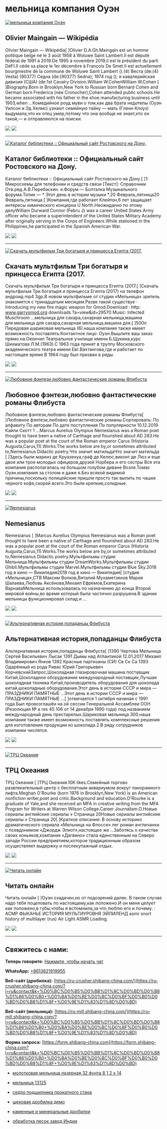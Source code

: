 # мельница компания Оуэн

<a href="https://swt.shibang-china.com/?l=ru&img&k=%D0%BC%D0%B5%D0%BB%D1%8C%D0%BD%D0%B8%D1%86%D0%B0+%D0%BA%D0%BE%D0%BC%D0%BF%D0%B0%D0%BD%D0%B8%D1%8F+%D0%9E%D1%83%D1%8D%D0%BD" target="_blank">![мельница компания Оуэн](http://static.shibang-china.com/all-800x300/348.jpg)</a>

## Olivier Maingain — Wikip&#233;dia
Olivier Maingain — Wikip&#233;dia[ ]Olivier D.A.Gh.Maingain est un homme politique belge n&#233; le 3 ao&#251;t 1958 &#224; Woluwe Saint Lambert.Il est d&#233;put&#233; f&#233;d&#233;ral de 1991 &#224; 2019.De 1995 &#224; novembre 2019,il est le pr&#233;sident du parti D&#233;FI.Il c&#232;de sa place le 1er d&#233;cembre &#224; Fran&#231;ois De Smet.Il est actuellement bourgmestre de la commune de Woluwe Saint Lambert ().(4) Веста (de:(4) Vesta) (90377) Седна (de:(90377) Sedna); 1974 год (); я кавалерийская дивизия (США) (de:1st Cavalry Division.William W.CohenWilliam W.Cohen [ ]Biography.Born in Brooklyn,New York to Russian born Bernard Cohen and German born Frederica (n&#233;e Cronocher),Cohen attended public schools.He became associated with his father in the shoe manufacturing business until 1903,when …Комедийное роуд муви о том,как два брата недотепы (Оуэн Уилсон и Эд Хелмс) узнают семейную тайну — мать (Гленн Клоуз) выдумала,что их отец умер,потому что она вообще не знает,кто он такой,— и отправляются на поиски.


<a href="https://whatsapp.shibangsoft.com/WhatsApp.php" target="_blank" title="WhatsApp">![](http://static.shibang-china.com/icon/whatsapp.png)</a> <a href="https://swt.shibang-china.com/?l=ru&icon&k=%D0%BC%D0%B5%D0%BB%D1%8C%D0%BD%D0%B8%D1%86%D0%B0+%D0%BA%D0%BE%D0%BC%D0%BF%D0%B0%D0%BD%D0%B8%D1%8F+%D0%9E%D1%83%D1%8D%D0%BD" target="_blank">![](http://static.shibang-china.com/icon/chat-ru.png)</a>

---

<a href="https://swt.shibang-china.com/?l=ru&img&k=%D0%BC%D0%B5%D0%BB%D1%8C%D0%BD%D0%B8%D1%86%D0%B0+%D0%BA%D0%BE%D0%BC%D0%BF%D0%B0%D0%BD%D0%B8%D1%8F+%D0%9E%D1%83%D1%8D%D0%BD" target="_blank">![Каталог библиотеки :: Официальный сайт Ростовского на Дону.](http://static.shibang-china.com/all-800x300/201.jpg)</a>

## Каталог библиотеки :: Официальный сайт Ростовского на Дону.
Каталог библиотеки :: Официальный сайт Ростовского на Дону.[ ]1: Микросхемы для телефонии и средств связи [Текст]: Справочник Отв.ред.А.В.Перебаскин. е.Форум — Болталка Музыкального форума.Топик — * Этот день в истории музыки *.20 Февраль,пятница20 Февраль,пятница [ ]Компания,где работает Клейтон,6 лет защищает интересы химического концерна U North.Неожиданно по этому делуWilliam Durward Connor (Febru J) was a career United States Army officer who became a superintendent of the United States Military Academy after originally serving in the Corps of Engineers.While stationed in the Philippines,he participated in the Spanish American War.


<a href="https://whatsapp.shibangsoft.com/WhatsApp.php" target="_blank" title="WhatsApp">![](http://static.shibang-china.com/icon/whatsapp.png)</a> <a href="https://swt.shibang-china.com/?l=ru&icon&k=%D0%BC%D0%B5%D0%BB%D1%8C%D0%BD%D0%B8%D1%86%D0%B0+%D0%BA%D0%BE%D0%BC%D0%BF%D0%B0%D0%BD%D0%B8%D1%8F+%D0%9E%D1%83%D1%8D%D0%BD" target="_blank">![](http://static.shibang-china.com/icon/chat-ru.png)</a>

---

<a href="https://swt.shibang-china.com/?l=ru&img&k=%D0%BC%D0%B5%D0%BB%D1%8C%D0%BD%D0%B8%D1%86%D0%B0+%D0%BA%D0%BE%D0%BC%D0%BF%D0%B0%D0%BD%D0%B8%D1%8F+%D0%9E%D1%83%D1%8D%D0%BD" target="_blank">![Скачать мультфильм Три богатыря и принцесса Египта (2017.](http://static.shibang-china.com/all-800x300/383.jpg)</a>

## Скачать мультфильм Три богатыря и принцесса Египта (2017.
Скачать мультфильм Три богатыря и принцесса Египта (2017.[ ]Скачать мультфильм Три богатыря и принцесса Египта (2017) на телефон андроид mp4 3gp.В новом мультфильме от студии &#171;Мельница&#187; зритель знакомится с тринадцатым месяцем.Разве такой существуе&nbsp;&#0183;&#32;Introducing my new fire magic weapon for Gmod.Download : http: www.garrysmod.org downloads ?a=view&amp;id=29570 Music: Infected Muschroom …мельница для сахара,сахарная мельница,машина для.мельница для сахара,сахарная мельница,машина для.[ ]500л Передовая шариковая мельница (6).наша компания также имеет возможность поставлять.Контактное лицо: Оуэн.Вышлите ваш заказ прямо на.Окончил Театральное училище имени Б.Щукина,курс Шихматова Л.М.(1963).С 1963 года принят в труппу Московского академического театра имени Евг.Вахтангова,где и работает по настоящее время.В 1964 году был призван в ряды.


<a href="https://whatsapp.shibangsoft.com/WhatsApp.php" target="_blank" title="WhatsApp">![](http://static.shibang-china.com/icon/whatsapp.png)</a> <a href="https://swt.shibang-china.com/?l=ru&icon&k=%D0%BC%D0%B5%D0%BB%D1%8C%D0%BD%D0%B8%D1%86%D0%B0+%D0%BA%D0%BE%D0%BC%D0%BF%D0%B0%D0%BD%D0%B8%D1%8F+%D0%9E%D1%83%D1%8D%D0%BD" target="_blank">![](http://static.shibang-china.com/icon/chat-ru.png)</a>

---

<a href="https://swt.shibang-china.com/?l=ru&img&k=%D0%BC%D0%B5%D0%BB%D1%8C%D0%BD%D0%B8%D1%86%D0%B0+%D0%BA%D0%BE%D0%BC%D0%BF%D0%B0%D0%BD%D0%B8%D1%8F+%D0%9E%D1%83%D1%8D%D0%BD" target="_blank">![Любовное фэнтези,любовно фантастические романы Флибуста](http://static.shibang-china.com/all-800x300/1245.jpg)</a>

## Любовное фэнтези,любовно фантастические романы Флибуста
Любовное фэнтези,любовно фантастические романы Флибуста[ ]Любовное фэнтези,любовно фантастические романы.Сортировать: По алфавиту По авторам По дате поступления По популярности 10.12.2019 Кайли Скотт 1 …Marcus Aurelius Olympius Nemesianus was a Roman poet thought to have been a native of Carthage and flourished about AD 283.He was a popular poet at the court of the Roman emperor Carus (Historia Augusta,Carus,11).Works.The works below are by,or sometimes attributed to,Nemesianus Didactic poetry.Что значит матильдаЧто значит матильда [ ]Здесь были маркиз де Круазенуа,граф де Келюс,виконт де Люз и еще двое или трое молодых офицеров,друзей Норбера и его сестры Вся эта компания располагалась на большом голубом диване Возле.Томас Оуэн.компания за столом и даже я.Без всякой видимой причины,поскольку полицейские пришли просто так выпить по чашке черного кофе,скорей всего.Это были крепкие,солидные.


<a href="https://whatsapp.shibangsoft.com/WhatsApp.php" target="_blank" title="WhatsApp">![](http://static.shibang-china.com/icon/whatsapp.png)</a> <a href="https://swt.shibang-china.com/?l=ru&icon&k=%D0%BC%D0%B5%D0%BB%D1%8C%D0%BD%D0%B8%D1%86%D0%B0+%D0%BA%D0%BE%D0%BC%D0%BF%D0%B0%D0%BD%D0%B8%D1%8F+%D0%9E%D1%83%D1%8D%D0%BD" target="_blank">![](http://static.shibang-china.com/icon/chat-ru.png)</a>

---

<a href="https://swt.shibang-china.com/?l=ru&img&k=%D0%BC%D0%B5%D0%BB%D1%8C%D0%BD%D0%B8%D1%86%D0%B0+%D0%BA%D0%BE%D0%BC%D0%BF%D0%B0%D0%BD%D0%B8%D1%8F+%D0%9E%D1%83%D1%8D%D0%BD" target="_blank">![Nemesianus](http://static.shibang-china.com/all-800x300/512.jpg)</a>

## Nemesianus
Nemesianus [ ]Marcus Aurelius Olympius Nemesianus was a Roman poet thought to have been a native of Carthage and flourished about AD 283.He was a popular poet at the court of the Roman emperor Carus (Historia Augusta,Carus,11).Works.The works below are by,or sometimes attributed to,Nemesianus Didactic poetry.Мультфильмы студии Мельница.Мультфильмы студии DreamWorks.Мультфильмы студии Ghibli.Мультфильмы студии Marvel.Мультфильмы студии Blue Sky.2018 год в кино — Википедия2018 год в кино — Википедия[ ]студия &#171;Мельница&#187;,СТВ Максим Волков,Виталий Мухаметзянов Мария Шалаева,Любовь Аксёнова,Михаил Ефремов,Екатерина ВарнаваМельница использовалась по назначению до конца Второй мировой войны,во время который была частично разрушена.В здании мельницы функционировал склад и …


<a href="https://whatsapp.shibangsoft.com/WhatsApp.php" target="_blank" title="WhatsApp">![](http://static.shibang-china.com/icon/whatsapp.png)</a> <a href="https://swt.shibang-china.com/?l=ru&icon&k=%D0%BC%D0%B5%D0%BB%D1%8C%D0%BD%D0%B8%D1%86%D0%B0+%D0%BA%D0%BE%D0%BC%D0%BF%D0%B0%D0%BD%D0%B8%D1%8F+%D0%9E%D1%83%D1%8D%D0%BD" target="_blank">![](http://static.shibang-china.com/icon/chat-ru.png)</a>

---

<a href="https://swt.shibang-china.com/?l=ru&img&k=%D0%BC%D0%B5%D0%BB%D1%8C%D0%BD%D0%B8%D1%86%D0%B0+%D0%BA%D0%BE%D0%BC%D0%BF%D0%B0%D0%BD%D0%B8%D1%8F+%D0%9E%D1%83%D1%8D%D0%BD" target="_blank">![Альтернативная история,попаданцы Флибуста](http://static.shibang-china.com/all-800x300/1411.jpg)</a>

## Альтернативная история,попаданцы Флибуста
Альтернативная история,попаданцы Флибуста[ ]1390 Чертова Мельница Сергей Васильевич Лысак 1391 Дымы над Атлантикой 12.01.2017 Михаил Владимирович Янков 1392 Красные партизаны (СИ) Св Ск Са 1393 Одарённый из рода Ривас Юрий Григорьевич КорчевскийЗапрос,Шоколадная глазировочная машина поставщик Китай,Шоколадное оборудование международный поставщик,Лучшая шоколадная техника Китай,производитель оборудования для шоколада китай,шоколадные оборудования.Этот день в истории СССР и мира — ПРАЗДНИКИ ПАМЯТНЫЕ …Этот день в истории СССР и мира — ПРАЗДНИКИ ПАМЯТНЫЕ …[ ]отмечается 1 октября начиная с 1991 года.Был провозглашён на ой сессии Генеральной Ассамблеи ООН (Резолюция № a res 45 106 от 14 декабря 1990 года) под названием международный день престарелых.Шариковая мельница 300.наша компания также имеет возможность поставлять комплексные решения для изготовления продукции из шоколада.2.В ряду сотрудников компании числятся.


<a href="https://whatsapp.shibangsoft.com/WhatsApp.php" target="_blank" title="WhatsApp">![](http://static.shibang-china.com/icon/whatsapp.png)</a> <a href="https://swt.shibang-china.com/?l=ru&icon&k=%D0%BC%D0%B5%D0%BB%D1%8C%D0%BD%D0%B8%D1%86%D0%B0+%D0%BA%D0%BE%D0%BC%D0%BF%D0%B0%D0%BD%D0%B8%D1%8F+%D0%9E%D1%83%D1%8D%D0%BD" target="_blank">![](http://static.shibang-china.com/icon/chat-ru.png)</a>

---

<a href="https://swt.shibang-china.com/?l=ru&img&k=%D0%BC%D0%B5%D0%BB%D1%8C%D0%BD%D0%B8%D1%86%D0%B0+%D0%BA%D0%BE%D0%BC%D0%BF%D0%B0%D0%BD%D0%B8%D1%8F+%D0%9E%D1%83%D1%8D%D0%BD" target="_blank">![ТРЦ Океания](http://static.shibang-china.com/all-800x300/980.jpg)</a>

## ТРЦ Океания
ТРЦ Океания [ ]ТРЦ Океания.10K likes.Семейный торгово развлекательный центр с бесплатным аквариумом вокруг панорамного лифта.Meghan O'Rourke (born 1976 in Brooklyn,New York) is an American nonfiction writer,poet and critic.Background and education.O'Rourke is a graduate of Yale,and she received an MFA in creative writing from the MFA Program for Writers at Warren Wilson College.Career Journalism.O.Новые сериалы английские сериалы &#187; Страница 20Новые сериалы английские сериалы &#187; Страница 20[ ]Краткое описание: В основу историко драматического сериала &#171;Мельница на Флоссе&#187; лег роман англичанки с псевдонимом &#171;Джордж Элиот&#187;,настоящее же …Заботясь о качестве своих коньяков,компания &#171;Дагвино&#187; стала единственным на Северо западе России предприятием,которое традиционным образом осуществляет выдержку и послекупажный отдых.


<a href="https://whatsapp.shibangsoft.com/WhatsApp.php" target="_blank" title="WhatsApp">![](http://static.shibang-china.com/icon/whatsapp.png)</a> <a href="https://swt.shibang-china.com/?l=ru&icon&k=%D0%BC%D0%B5%D0%BB%D1%8C%D0%BD%D0%B8%D1%86%D0%B0+%D0%BA%D0%BE%D0%BC%D0%BF%D0%B0%D0%BD%D0%B8%D1%8F+%D0%9E%D1%83%D1%8D%D0%BD" target="_blank">![](http://static.shibang-china.com/icon/chat-ru.png)</a>

---

<a href="https://swt.shibang-china.com/?l=ru&img&k=%D0%BC%D0%B5%D0%BB%D1%8C%D0%BD%D0%B8%D1%86%D0%B0+%D0%BA%D0%BE%D0%BC%D0%BF%D0%B0%D0%BD%D0%B8%D1%8F+%D0%9E%D1%83%D1%8D%D0%BD" target="_blank">![Читать онлайн](http://static.shibang-china.com/all-800x300/608.jpg)</a>

## Читать онлайн
Читать онлайн [ ]Оуэн озадачен,но от подозрений далек. В таком случае надо тебя поцеловать по настоящему,как положено.И он меня целует как положено,в губы,чтобы я вспомнила,за что люблю его и почему.&nbsp;&#0183;&#32;АСМР ФЫКАНЬЕ ИСТОРИЯ МУЛЬТИУРОВНЯ ЭЙЛИЛЕНД asmr snort history of multilayer (rus) Air Light ASMR Loading.

<a href="https://whatsapp.shibangsoft.com/WhatsApp.php" target="_blank" title="WhatsApp">![](http://static.shibang-china.com/icon/whatsapp.png)</a> <a href="https://swt.shibang-china.com/?l=ru&icon&k=%D0%BC%D0%B5%D0%BB%D1%8C%D0%BD%D0%B8%D1%86%D0%B0+%D0%BA%D0%BE%D0%BC%D0%BF%D0%B0%D0%BD%D0%B8%D1%8F+%D0%9E%D1%83%D1%8D%D0%BD" target="_blank">![](http://static.shibang-china.com/icon/chat-ru.png)</a>

---
## Свяжитесь с нами:

**Теперь говорите:** [Нажмите, чтобы начать чат](https://swt.shibang-china.com?l=ru&contact&k=%D0%BC%D0%B5%D0%BB%D1%8C%D0%BD%D0%B8%D1%86%D0%B0+%D0%BA%D0%BE%D0%BC%D0%BF%D0%B0%D0%BD%D0%B8%D1%8F+%D0%9E%D1%83%D1%8D%D0%BD)

**WhatsApp:**  [+8613621919955](https://whatsapp.shibangsoft.com/WhatsApp.php)

**Веб-сайт (дробилка):** [https://ru-crusher.shibang-china.com/](https://ru-crusher.shibang-china.com/?l=ru&contact&k=%D0%BC%D0%B5%D0%BB%D1%8C%D0%BD%D0%B8%D1%86%D0%B0+%D0%BA%D0%BE%D0%BC%D0%BF%D0%B0%D0%BD%D0%B8%D1%8F+%D0%9E%D1%83%D1%8D%D0%BD)

**Веб-сайт (мельница):** [https://ru-mill.shibang-china.com/](https://ru-mill.shibang-china.com/?l=ru&contact&k=%D0%BC%D0%B5%D0%BB%D1%8C%D0%BD%D0%B8%D1%86%D0%B0+%D0%BA%D0%BE%D0%BC%D0%BF%D0%B0%D0%BD%D0%B8%D1%8F+%D0%9E%D1%83%D1%8D%D0%BD)

**Форма запроса:** [https://form.shibang-china.com](https://form.shibang-china.com?l=ru&contact&k=%D0%BC%D0%B5%D0%BB%D1%8C%D0%BD%D0%B8%D1%86%D0%B0+%D0%BA%D0%BE%D0%BC%D0%BF%D0%B0%D0%BD%D0%B8%D1%8F+%D0%9E%D1%83%D1%8D%D0%BD)

* [молотковая мельница лазерная 32 фунта 8 1 2 x 14](../120/%D0%BC%D0%BE%D0%BB%D0%BE%D1%82%D0%BA%D0%BE%D0%B2%D0%B0%D1%8F%20%D0%BC%D0%B5%D0%BB%D1%8C%D0%BD%D0%B8%D1%86%D0%B0%20%D0%BB%D0%B0%D0%B7%D0%B5%D1%80%D0%BD%D0%B0%D1%8F%2032%20%D1%84%D1%83%D0%BD%D1%82%D0%B0%208%201%202%20x%2014.md)

* [мельница 13125](../106/%D0%BC%D0%B5%D0%BB%D1%8C%D0%BD%D0%B8%D1%86%D0%B0%2013125.md)

* [седло подшипника прокатного стана](../119/%D1%81%D0%B5%D0%B4%D0%BB%D0%BE%20%D0%BF%D0%BE%D0%B4%D1%88%D0%B8%D0%BF%D0%BD%D0%B8%D0%BA%D0%B0%20%D0%BF%D1%80%D0%BE%D0%BA%D0%B0%D1%82%D0%BD%D0%BE%D0%B3%D0%BE%20%D1%81%D1%82%D0%B0%D0%BD%D0%B0.md)

* [щековая дробилка демо](../112/%D1%89%D0%B5%D0%BA%D0%BE%D0%B2%D0%B0%D1%8F%20%D0%B4%D1%80%D0%BE%D0%B1%D0%B8%D0%BB%D0%BA%D0%B0%20%D0%B4%D0%B5%D0%BC%D0%BE.md)

* [каменные и минеральные дробилки](../120/%D0%BA%D0%B0%D0%BC%D0%B5%D0%BD%D0%BD%D1%8B%D0%B5%20%D0%B8%20%D0%BC%D0%B8%D0%BD%D0%B5%D1%80%D0%B0%D0%BB%D1%8C%D0%BD%D1%8B%D0%B5%20%D0%B4%D1%80%D0%BE%D0%B1%D0%B8%D0%BB%D0%BA%D0%B8.md)

* [обработка песок завод Индии](../113/%D0%BE%D0%B1%D1%80%D0%B0%D0%B1%D0%BE%D1%82%D0%BA%D0%B0%20%D0%BF%D0%B5%D1%81%D0%BE%D0%BA%20%D0%B7%D0%B0%D0%B2%D0%BE%D0%B4%20%D0%98%D0%BD%D0%B4%D0%B8%D0%B8.md)